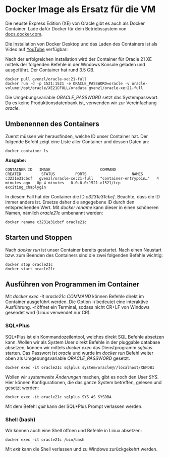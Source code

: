 # Docker Image als Ersatz für die VM

Die neuste Express Edition (XE) von Oracle gibt es auch als Docker Container. Lade dafür
Docker für dein Betriebssystem von [docs.docker.com](https://docs.docker.com/get-docker/).

Die Installation von Docker Desktop und das Laden des Containers ist als Video
auf [YouTube](https://youtu.be/K6IMey4u_cA) verfügbar:

Nach der erfolgreichen Installation wird der Container für Oracle 21 XE mittels der folgenden
Befehle in der Windows Konsole geladen und ausgeführt. Der Container hat rund 3.5 GB.

```text
docker pull gvenzl/oracle-xe:21-full
docker run -d -p 1521:1521 -e ORACLE_PASSWORD=oracle -v oracle-volume:/opt/oracle/XE21CFULL/oradata gvenzl/oracle-xe:21-full
```
Die Umgebungsvariable *ORACLE_PASSWORD* setzt das Systempasswort. Da es keine Produktionsdatenbank
ist, verwenden wir zur Vereinfachung *oracle*.

## Umbenennen des Containers

Zuerst müssen wir herausfinden, welche ID unser Container hat. Der folgende Befehl zeigt
eine Liste aller Container und dessen Daten an:

```text
docker container ls
```

**Ausgabe:**
```text
CONTAINER ID   IMAGE                      COMMAND                  CREATED         STATUS         PORTS                    NAMES
c3231e31cbcf   gvenzl/oracle-xe:21-full   "container-entrypoin…"   4 minutes ago   Up 4 minutes   0.0.0.0:1521->1521/tcp   exciting_chaplygin
```

In diesem Fall hat der Container die ID *c3231e31cbcf*. Beachte, dass die ID immer anders ist.
Ersetze daher die angegebene ID durch den entsprechenden Wert.
Mit *docker rename* kann dieser in einen schöneren Namen, nämlich *oracle21c* umbenannt werden:

```text
docker rename c3231e31cbcf oracle21c
```

## Starten und Stoppen

Nach *docker run* ist unser Container bereits gestartet. Nach einen Neustart bzw. zum Beenden des
Containers sind die zwei folgenden Befehle wichtig:

```text
docker stop oracle21c
docker start oracle21c
```

## Ausführen von Programmen im Container

Mit *docker exec -it oracle21c COMMAND* können Befehle direkt im Container ausgeführt werden.
Die Option *-i* bedeutet eine interaktive Ausführung. *-t* öffnet ein Terminal, sodass nicht CR+LF
von Windows gesendet wird (Linux verwendet nur CR).

### SQL*Plus 

SQL*Plus ist ein Kommandozeilentool, welches direkt SQL Befehle absetzen kann. Wollen wir als
System User direkt Befehle in der pluggable database absetzen, können wir
mittels *docker exec* das Dienstprogramm *sqlplus* starten. Das Passwort ist *oracle* und wurde
im *docker run* Befehl weiter oben als Umgebungsvariable *ORACLE_PASSWORD* gesetzt.

```text
docker exec -it oracle21c sqlplus system/oracle@//localhost/XEPDB1
```

Wollen wir *systemweite Änderungen* machen, gibt es noch den User *SYS*. Hier können Konfigurationen,
die das ganze System betreffen, gelesen und gesetzt werden:

```text
docker exec -it oracle21c sqlplus SYS AS SYSDBA
```

Mit dem Befehl *quit* kann der SQL*Plus Prompt verlassen werden.

### Shell (bash)

Wir können auch eine Shell öffnen und Befehle in Linux absetzen:

```text
docker exec -it oracle21c /bin/bash
```

Mit *exit* kann die Shell verlassen und zu Windows zurückgekehrt werden.
